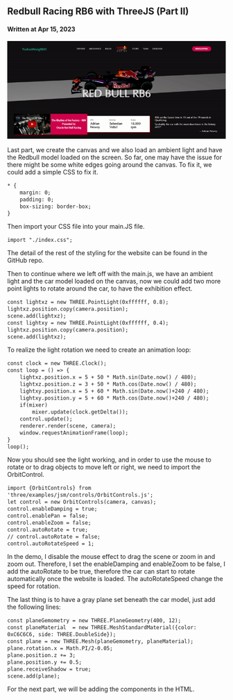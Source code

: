 ## Redbull Racing RB6 with ThreeJS (Part II)

#### Written at Apr 15, 2023

![alt text](./images/rb6_dribble.gif)

Last part, we create the canvas and we also load an ambient light and have the Redbull model loaded on the screen. So far, one may have the issue for there might be some white edges going around the canvas. To fix it, we could add a simple CSS to fix it.

```
* {
    margin: 0;
    padding: 0;
    box-sizing: border-box;
}
```

Then import your CSS file into your main.JS file.

```
import "./index.css";
```

The detail of the rest of the styling for the website can be found in the GitHub repo.

Then to continue where we left off with the main.js, we have an ambient light and the car model loaded on the canvas, now we could add two more point lights to rotate around the car, to have the exhibition effect.

```
const lightxz = new THREE.PointLight(0xffffff, 0.8);
lightxz.position.copy(camera.position);
scene.add(lightxz);
const lightxy = new THREE.PointLight(0xffffff, 0.4);
lightxz.position.copy(camera.position);
scene.add(lightxz);
```

To realize the light rotation we need to create an animation loop:

```
const clock = new THREE.Clock();
const loop = () => {
    lightxz.position.x = 5 + 50 * Math.sin(Date.now() / 480);
    lightxz.position.z = 3 + 50 * Math.cos(Date.now() / 480);
    lightxy.position.x = 5 + 60 * Math.sin(Date.now()+240 / 480);
    lightxy.position.y = 5 + 60 * Math.cos(Date.now()+240 / 480);
    if(mixer)
        mixer.update(clock.getDelta());
    control.update();
    renderer.render(scene, camera);
    window.requestAnimationFrame(loop);
}
loop();
```

Now you should see the light working, and in order to use the mouse to rotate or to drag objects to move left or right, we need to import the OrbitControl.

```
import {OrbitControls} from 'three/examples/jsm/controls/OrbitControls.js';
let control = new OrbitControls(camera, canvas);
control.enableDamping = true;
control.enablePan = false;
control.enableZoom = false;
control.autoRotate = true;
// control.autoRotate = false;
control.autoRotateSpeed = 1;
```

In the demo, I disable the mouse effect to drag the scene or zoom in and zoom out. Therefore, I set the enableDamping and enableZoom to be false, I add the autoRotate to be true, therefore the car can start to rotate automatically once the website is loaded. The autoRotateSpeed change the speed for rotation.

The last thing is to have a gray plane set beneath the car model, just add the following lines:

```
const planeGemometry = new THREE.PlaneGeometry(400, 12);
const planeMaterial  = new THREE.MeshStandardMaterial({color: 0xC6C6C6, side: THREE.DoubleSide});
const plane = new THREE.Mesh(planeGemometry, planeMaterial);
plane.rotation.x = Math.PI/2-0.05;
plane.position.z += 3;
plane.position.y += 0.5;
plane.receiveShadow = true;
scene.add(plane);
```

For the next part, we will be adding the components in the HTML.